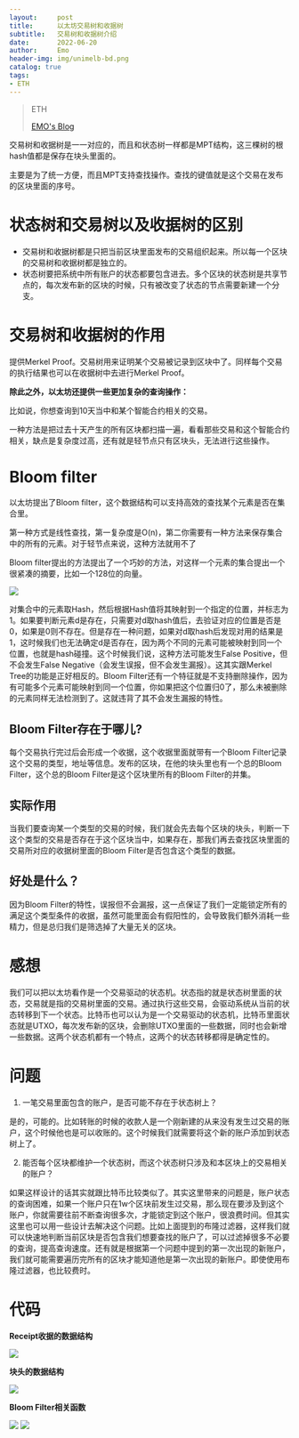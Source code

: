 ```yaml
---
layout:     post
title:      以太坊交易树和收据树
subtitle:   交易树和收据树介绍
date:       2022-06-20
author:     Emo
header-img: img/unimelb-bd.png
catalog: true
tags:
- ETH
---
```


> ETH
>
> [EMO's Blog](https://emosama.github.io/)

交易树和收据树是一一对应的，而且和状态树一样都是MPT结构，这三棵树的根hash值都是保存在块头里面的。

主要是为了统一方便，而且MPT支持查找操作。查找的键值就是这个交易在发布的区块里面的序号。

# 状态树和交易树以及收据树的区别

- 交易树和收据树都是只把当前区块里面发布的交易组织起来。所以每一个区块的交易树和收据树都是独立的。
- 状态树要把系统中所有账户的状态都要包含进去。多个区块的状态树是共享节点的，每次发布新的区块的时候，只有被改变了状态的节点需要新建一个分支。

# 交易树和收据树的作用

提供Merkel Proof。交易树用来证明某个交易被记录到区块中了。同样每个交易的执行结果也可以在收据树中去进行Merkel Proof。

**除此之外，以太坊还提供一些更加复杂的查询操作：**

比如说，你想查询到10天当中和某个智能合约相关的交易。

一种方法是把过去十天产生的所有区块都扫描一遍，看看那些交易和这个智能合约相关，缺点是复杂度过高，还有就是轻节点只有区块头，无法进行这些操作。

# Bloom filter
以太坊提出了Bloom filter，这个数据结构可以支持高效的查找某个元素是否在集合里。

第一种方式是线性查找，第一复杂度是O(n)，第二你需要有一种方法来保存集合中的所有的元素。对于轻节点来说，这种方法就用不了

Bloom filter提出的方法提出了一个巧妙的方法，对这样一个元素的集合提出一个很紧凑的摘要，比如一个128位的向量。

<img src="{{site.url}}/img/2022-06-20-以太坊交易树和收据树/Aspose.Words.e1d064aa-99c5-4c58-ba0e-a23bd4b53dc9.001.png">

对集合中的元素取Hash，然后根据Hash值将其映射到一个指定的位置，并标志为1。如果要判断元素d是存在，只需要对d取hash值后，去验证对应的位置是否是0，如果是0则不存在。但是存在一种问题，如果对d取hash后发现对用的结果是1，这时候我们也无法确定d是否存在，因为两个不同的元素可能被映射到同一个位置，也就是hash碰撞。这个时候我们说，这种方法可能发生False Positive，但不会发生False Negative（会发生误报，但不会发生漏报）。这其实跟Merkel Tree的功能是正好相反的。Bloom Filter还有一个特征就是不支持删除操作，因为有可能多个元素可能映射到同一个位置，你如果把这个位置归0了，那么未被删除的元素同样无法检测到了。这就违背了其不会发生漏报的特性。

## Bloom Filter存在于哪儿?

每个交易执行完过后会形成一个收据，这个收据里面就带有一个Bloom Filter记录这个交易的类型，地址等信息。发布的区块，在他的块头里也有一个总的Bloom Filter，这个总的Bloom Filter是这个区块里所有的Bloom Filter的并集。

## 实际作用

当我们要查询某一个类型的交易的时候，我们就会先去每个区块的块头，判断一下这个类型的交易是否存在于这个区块当中，如果存在，那我们再去查找区块里面的交易所对应的收据树里面的Bloom Filter是否包含这个类型的数据。

## 好处是什么？

因为Bloom Filter的特性，误报但不会漏报，这一点保证了我们一定能锁定所有的满足这个类型条件的收据，虽然可能里面会有假阳性的，会导致我们额外消耗一些精力，但是总归我们是筛选掉了大量无关的区块。

# 感想

我们可以把以太坊看作是一个交易驱动的状态机。状态指的就是状态树里面的状态，交易就是指的交易树里面的交易。通过执行这些交易，会驱动系统从当前的状态转移到下一个状态。比特币也可以认为是一个交易驱动的状态机，比特币里面状态就是UTXO，每次发布新的区块，会删除UTXO里面的一些数据，同时也会新增一些数据。这两个状态机都有一个特点，这两个的状态转移都得是确定性的。

# 问题

1. 一笔交易里面包含的账户，是否可能不存在于状态树上？

是的，可能的。比如转账的时候的收款人是一个刚新建的从来没有发生过交易的账户，这个时候他也是可以收账的。这个时候我们就需要将这个新的账户添加到状态树上了。

2. 能否每个区块都维护一个状态树，而这个状态树只涉及和本区块上的交易相关的账户？

如果这样设计的话其实就跟比特币比较类似了。其实这里带来的问题是，账户状态的查询困难，如果一个账户只在1w个区块前发生过交易，那么现在要涉及到这个账户，你就需要往前不断查询很多次，才能锁定到这个账户，很浪费时间。但其实这里也可以用一些设计去解决这个问题。比如上面提到的布隆过滤器，这样我们就可以快速地判断当前区块是否包含我们想要查找的账户了，可以过滤掉很多不必要的查询，提高查询速度。还有就是根据第一个问题中提到的第一次出现的新账户，我们就可能需要遍历完所有的区块才能知道他是第一次出现的新账户。即使使用布隆过滤器，也比较费时。

# 代码

**Receipt收据的数据结构**

<img src="{{site.url}}/img/2022-06-20-以太坊交易树和收据树/Aspose.Words.e1d064aa-99c5-4c58-ba0e-a23bd4b53dc9.002.png">

**块头的数据结构**

<img src="{{site.url}}/img/2022-06-20-以太坊交易树和收据树/Aspose.Words.e1d064aa-99c5-4c58-ba0e-a23bd4b53dc9.003.png">

**Bloom Filter相关函数**

<img src="{{site.url}}/img/2022-06-20-以太坊交易树和收据树/Aspose.Words.e1d064aa-99c5-4c58-ba0e-a23bd4b53dc9.004.png">

<img src="{{site.url}}/img/2022-06-20-以太坊交易树和收据树/Aspose.Words.e1d064aa-99c5-4c58-ba0e-a23bd4b53dc9.005.png">

